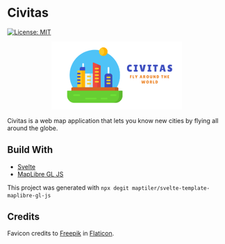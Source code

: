 # Civitas

[![License: MIT](https://img.shields.io/badge/License-MIT-yellow.svg)](https://opensource.org/licenses/MIT)

<p align="center">
  <img src="public/civitas.png" alt="Civitas" width="300" />
</p>

Civitas is a web map application that lets you know new cities by flying all around the globe.

## Build With

* [Svelte](https://svelte.dev/)
* [MapLibre GL JS](https://maplibre.org/)

This project was generated with ```npx degit maptiler/svelte-template-maplibre-gl-js```

## Credits

Favicon credits to [Freepik](https://www.flaticon.es/autores/freepik) in [Flaticon](https://www.flaticon.es/).